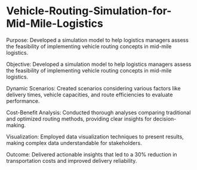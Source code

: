 # Vehicle-Routing-Simulation-for-Mid-Mile-Logistics
Purpose: Developed a simulation model to help logistics managers assess the feasibility of implementing vehicle routing concepts in mid-mile logistics.

Objective: Developed a simulation model to help logistics managers assess the feasibility of implementing vehicle routing concepts in mid-mile logistics.

Dynamic Scenarios: Created scenarios considering various factors like delivery times, vehicle capacities, and route efficiencies to evaluate performance.

Cost-Benefit Analysis: Conducted thorough analyses comparing traditional and optimized routing methods, providing clear insights for decision-making.

Visualization: Employed data visualization techniques to present results, making complex data understandable for stakeholders.

Outcome: Delivered actionable insights that led to a 30% reduction in transportation costs and improved delivery reliability.
